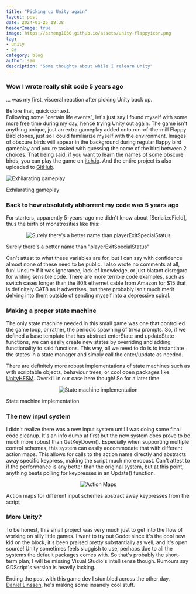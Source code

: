 ```yaml
---
title: "Picking up Unity again"
layout: post
date: 2024-01-25 18:38
headerImage: true
image: https://szheng1030.github.io/assets/unity-flappyicon.png
tag: 
- unity
- C#
category: blog
author: sam
description: "Some thoughts about while I relearn Unity"
---
```


### Wow I wrote really shit code 5 years ago

... was my first, visceral reaction after picking Unity back up.

Before that, quick context.<br>
Following some "certain life events", let's just say I found myself with some more free time during my day, hence trying Unity out again.
The game isn't anything unique, just an extra gameplay added onto run-of-the-mill Flappy Bird clones, just so I could familiarize myself with the environment.
Images of obscure birds will appear in the background during regular flappy bird gameplay and you're tasked with guessing the name of the bird between 2 choices.
That being said, if you want to learn the names of some obscure birds, you can play the game on [itch.io](https://lostdirectory.itch.io/flappy-trivia).
And the entire project is also uploaded to [GitHub](https://github.com/szheng1030/flappy-trivia).
<div>
    <p>
        <img src="{{ site.url }}/assets/unity-ss1.png" alt="Exhilarating gameplay"/>
        <figcaption>Exhilarating gameplay</figcaption>
    </p>
</div>

### Back to how absolutely abhorrent my code was 5 years ago

For starters, apparently 5-years-ago me didn't know about \[SerializeField\], thus the birth of monstrosities like this:

<div>
    <p style="text-align:center">
        <img src="{{ site.url }}/assets/unity-ss2.png" alt="Surely there's a better name than playerExitSpecialStatus"/>
        <figcaption>Surely there's a better name than "playerExitSpecialStatus"</figcaption>
    </p>
</div>

Can't attest to what these variables are for, but I can say with confidence almost none of these need to be public.
I also wrote no comments at all, fun!
Unsure if it was ignorance, lack of knowledge, or just blatant disregard for writing sensible code.
There are more terrible code examples, such as switch cases longer than the 80ft ethernet cable from Amazon for $15 that is definitely CAT8 as it advertises, 
but there probably isn't much merit delving into them outside of sending myself into a depressive spiral.

### Making a proper state machine

The only state machine needed in this small game was one that controlled the game loop, or rather, the periodic spawning of trivia prompts.
So, if we defined a base template that has abstract enterState and updateState functions, we can easily create new states by overriding and adding functionality to said functions.
This way, all we need to do is to instantiate the states in a state manager and simply call the enter/update as needed.

There are definitely more robust implementations of state machines such as with scriptable objects, behaviour trees, or cool open packages like [UnityHFSM](https://github.com/Inspiaaa/UnityHFSM).
Overkill in our case here though! So for a later time.

<div>
    <p style="text-align:center">
        <img src="{{ site.url }}/assets/unity-ss3.jpg" alt="State machine implementation"/>
        <figcaption>State machine implementation</figcaption>
    </p>
</div>

### The new input system

I didn't realize there was a new input system until I was doing some final code cleanup.
It's an info dump at first but the new system does prove to be much more robust than GetKeyDown().
Especially when supporting multiple control schemes, this system can easily accommodate that with different action maps.
This allows for calls to the action name directly and abstracts away specific keypress, making the script much more robust.
Can't attest to if the performance is any better than the original system, but at this point, anything beats polling for keypresses in an Update() function.

<div>
    <p style="text-align:center">
        <img src="{{ site.url }}/assets/unity-ss4.jpg" alt="Action Maps"/>
        <figcaption>Action maps for different input schemes abstract away keypresses from the script</figcaption>
    </p>
</div>

### More Unity?

To be honest, this small project was very much just to get into the flow of working on silly little games.
I want to try out Godot since it's the cool new kid on the block, it's been praised pretty substantially as well, and it's open source!
Unity sometimes feels sluggish to use, perhaps due to all the systems the default packages comes with.
So that's probably the short-term plan; I will be missing Visual Studio's intellisense though. Rumours say GDScript's version is heavily lacking.

Ending the post with this game dev I stumbled across the other day.<br>
[Daniel Linssen](https://daniellinssen.games/), he's making some insanely cool stuff.